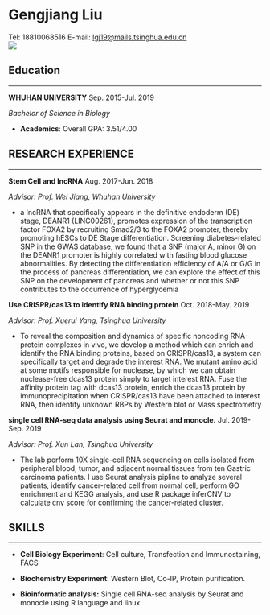 # Gengjiang Liu

Tel: 18810068516  E-mail: lgj19@mails.tsinghua.edu.cn                                              
![](https://pan.baidu.com/disk/home?#/all?vmode=grid&path=%2Fphoto%2F%E6%88%90%E9%83%BD%E9%87%8D%E5%BA%86)

## Education

---

**WHUHAN UNIVERSITY**                                                                                            						Sep. 2015-Jul. 2019

*Bachelor of Science in Biology*

- **Academics**: Overall GPA: 3.51/4.00

## **RESEARCH EXPERIENCE**

---

**Stem Cell and lncRNA**                                                                                                                 Aug. 2017-Jun. 2018

*Advisor: Prof. Wei Jiang, Whuhan University*

- a lncRNA that specifically appears in the definitive endoderm (DE) stage, DEANR1 (LINC00261), promotes expression of the transcription factor FOXA2 by recruiting Smad2/3 to the FOXA2 promoter, thereby promoting hESCs to DE Stage differentiation. Screening diabetes-related SNP in the GWAS database, we found that a SNP (major A, minor G) on the DEANR1 promoter is highly correlated with fasting blood glucose abnormalities. By detecting the differentiation efficiency of A/A or G/G in the process of pancreas differentiation, we can explore the effect of this SNP on the development of pancreas and whether or not this SNP contributes to the occurrence of hyperglycemia

 

**Use CRISPR/cas13 to identify RNA binding protein**                                                           Oct. 2018-May. 2019

*Advisor: Prof. Xuerui Yang, Tsinghua University*

- To reveal the composition and dynamics of specific noncoding RNA-protein complexes in vivo, we develop a method which can enrich and identify the RNA binding proteins, based on CRISPR/cas13, a system can specifically target and degrade the interest RNA. We mutant amino acid at some motifs responsible for nuclease, by which we can obtain nuclease-free dcas13 protein simply to target interest RNA. Fuse the affinity protein tag with dcas13 protein, enrich the dcas13 protein by immunoprecipitation when CRISPR/cas13 have been attached to interest RNA, then identify unknown RBPs by Western blot or Mass spectrometry

 

**single cell RNA-seq data analysis using Seurat and monocle.**                                       Jul. 2019-Sep. 2019

*Advisor: Prof. Xun Lan, Tsinghua University*

- The lab perform 10X single-cell RNA sequencing on cells isolated from peripheral blood, tumor, and adjacent normal tissues from ten Gastric carcinoma patients. I use Seurat analysis pipline to analyze several patients, identify cancer-related cell from normal cell, perform GO enrichment and KEGG analysis, and use R package inferCNV to calculate cnv score for confirming the cancer-related cluster.



## SKILLS

---

- **Cell Biology Experiment**: Cell culture, Transfection and Immunostaining, FACS

- **Biochemistry Experiment**: Western Blot, Co-IP, Protein purification.

- **Bioinformatic analysis:** Single cell RNA-seq analysis by Seurat and monocle using R language and  linux.
